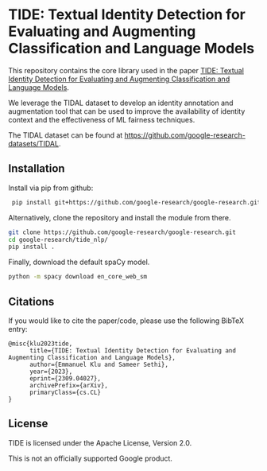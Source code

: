# TIDE: Textual Identity Detection for Evaluating and Augmenting Classification and Language Models
This repository contains the core library used in the paper
[TIDE: Textual Identity Detection for Evaluating and Augmenting Classification and Language Models](https://arxiv.org/abs/2309.04027).

We leverage the TIDAL dataset to develop an identity annotation and augmentation
tool that can be used to improve the availability of identity context and the
effectiveness of ML fairness techniques.

The TIDAL dataset can be found at https://github.com/google-research-datasets/TIDAL.

## Installation

Install via pip from github:

```bash
 pip install git+https://github.com/google-research/google-research.git#subdirectory=tide_nlp
```

 Alternatively, clone the repository and install the module from there.

```bash
git clone https://github.com/google-research/google-research.git
cd google-research/tide_nlp/
pip install .
```


Finally, download the default spaCy model.

```bash
python -m spacy download en_core_web_sm
```

## Citations
If you would like to cite the paper/code, please use the following BibTeX entry:

```
@misc{klu2023tide,
      title={TIDE: Textual Identity Detection for Evaluating and Augmenting Classification and Language Models},
      author={Emmanuel Klu and Sameer Sethi},
      year={2023},
      eprint={2309.04027},
      archivePrefix={arXiv},
      primaryClass={cs.CL}
}
```

## License
TIDE is licensed under the Apache License, Version 2.0.

This is not an officially supported Google product.